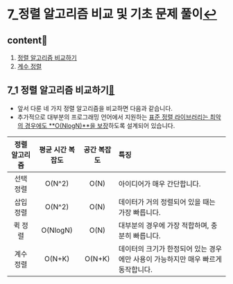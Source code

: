 # 7_정렬 알고리즘 비교 및 기초 문제 풀이[↩](../dongbinna_algorithm)

## content📑

1. [정렬 알고리즘 비교하기](##7_1-정렬-알고리즘-비교하기📑)
2. [계수 정렬](##6_2-계수-정렬📑)
## 7_1 정렬 알고리즘 비교하기[📑](##content📑)

* 앞서 다룬 네 가지 정렬 알고리즘을 비교하면 다음과 같습니다.
* 추가적으로 대부분의 프로그래밍 언어에서 지원하는 <u>표준 정렬 라이브러리는 최악의 경우에도 **O(NlogN)**을 보장</u>하도록 설계되어 있습니다.

| 정렬 알고리즘 | 평균 시간 복잡도 | 공간 복잡도 | 특징                                                         |
| :-----------: | :--------------: | :---------: | :----------------------------------------------------------- |
|   선택 정렬   |      O(N^2)      |    O(N)     | 아이디어가 매우 간단합니다.                                  |
|   삽입 정렬   |      O(N^2)      |    O(N)     | 데이터가 거의 정렬되어 있을 때는 가장 빠릅니다.              |
|    퀵 정렬    |     O(NlogN)     |    O(N)     | 대부분의 경우에 가장 적합하며, 충분히 빠릅니다.              |
|   계수 정렬   |      O(N+K)      |   O(N+K)    | 데이터의 크기가 한정되어 있는 경우에만 사용이 가능하지만 매우 빠르게 동작합니다. |
